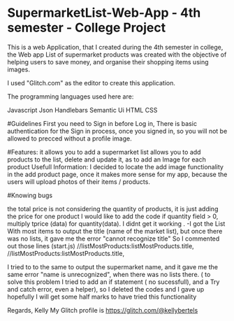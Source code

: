 # SupermarketList-Web-App - 4th semester - College Project
This is a web Application, that I created during the 4th semester in college, the Web app List of supermarket products was created with the objective of helping users to save money, and organise their shopping items using images.

I used "Glitch.com" as the editor to create this application.

The programming languages used here are:

Javascript
Json
Handlebars
Semantic Ui 
HTML
CSS


  

#Guidelines
First you need to Sign in before Log in, There is basic authentication for the Sign in process, once you signed in, so you will not be allowed to precced without a profile image. 


#Features:
it allows you to add a supermarket list
allows you to add products to the list, delete and update it, as to add an Image for each product
Usefull Information: I decided to locate the add image functionality in the add product page, once it makes more sense for my app, because the users will upload photos of their items / products.

#Knowing bugs

the total price is not considering the quantity of products, it is just adding the price for one product
I would like to add the code if quantity field > 0, multiply tprice (data) for quantity(data). I didnt get it working .
-I got the List With most items to output the title (name of the market list), but once there was no lists, it gave me the error "cannot recognize title" So I commented out those lines (start.js) //listMostProducts:listMostProducts.title, //listMostProducts:listMostProducts.title,

I tried to to the same to output the supermarket name, and it gave me the same error "name is unrecognized", when there was no lists there. ( to solve this problem I tried to add an if statement ( no sucessfull), and a Try and catch error, even a helper), so I deleted the codes and I gave up hopefully I will get some half marks to have tried this functionality




Regards, Kelly
My Glitch profile is https://glitch.com/@kellybertels 

